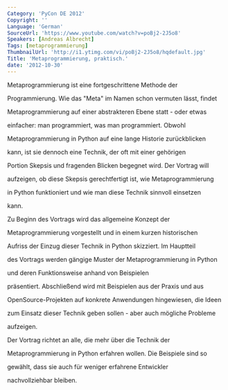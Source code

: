 ```yaml
---
Category: 'PyCon DE 2012'
Copyright: ''
Language: 'German'
SourceUrl: 'https://www.youtube.com/watch?v=poBj2-2J5o8'
Speakers: [Andreas Albrecht]
Tags: [metaprogrammierung]
ThumbnailUrl: 'http://i1.ytimg.com/vi/poBj2-2J5o8/hqdefault.jpg'
Title: 'Metaprogrammierung, praktisch.'
date: '2012-10-30'
---
```

Metaprogrammierung ist eine fortgeschrittene Methode der

Programmierung. Wie das "Meta" im Namen schon vermuten lässt, findet

Metaprogrammierung auf einer abstrakteren Ebene statt - oder etwas

einfacher: man programmiert, was man programmiert. Obwohl

Metaprogrammierung in Python auf eine lange Historie zurückblicken

kann, ist sie dennoch eine Technik, der oft mit einer gehörigen

Portion Skepsis und fragenden Blicken begegnet wird. Der Vortrag will

aufzeigen, ob diese Skepsis gerechtfertigt ist, wie Metaprogrammierung

in Python funktioniert und wie man diese Technik sinnvoll einsetzen

kann.

Zu Beginn des Vortrags wird das allgemeine Konzept der

Metaprogrammierung vorgestellt und in einem kurzen historischen

Aufriss der Einzug dieser Technik in Python skizziert. Im Hauptteil

des Vortrags werden gängige Muster der Metaprogrammierung in Python

und deren Funktionsweise anhand von Beispielen

präsentiert. Abschließend wird mit Beispielen aus der Praxis und aus

OpenSource-Projekten auf konkrete Anwendungen hingewiesen, die Ideen

zum Einsatz dieser Technik geben sollen - aber auch mögliche Probleme

aufzeigen.

Der Vortrag richtet an alle, die mehr über die Technik der

Metaprogrammierung in Python erfahren wollen. Die Beispiele sind so

gewählt, dass sie auch für weniger erfahrene Entwickler

nachvollziehbar bleiben.
